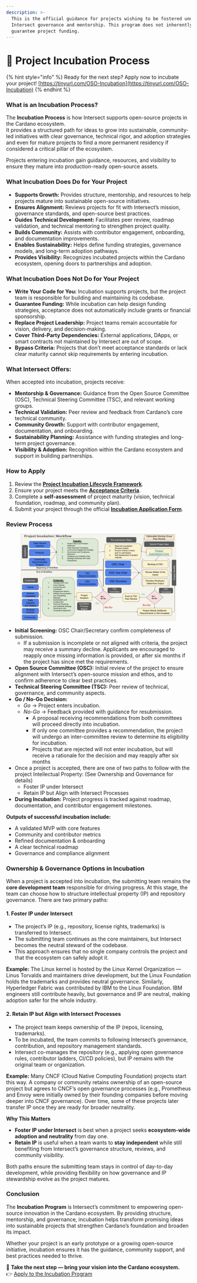 ```yaml
---
description: >-
  This is the official guidance for projects wishing to be fostered under
  Intersect governance and mentorship. This program does not inherently
  guarantee project funding.
---
```


# 🥳 Project Incubation Process

{% hint style="info" %}
Ready for the next step? Apply now to incubate your project! [https://tinyurl.com/OSO-Incubation](https://tinyurl.com/OSO-Incubation)
{% endhint %}

### What is an Incubation Process?

The **Incubation Process** is how Intersect supports open-source projects in the Cardano ecosystem.\
It provides a structured path for ideas to grow into sustainable, community-led initiatives with clear governance, technical rigor, and adoption strategies and even for mature projects to find a more permanent residency if considered a critical pillar of the ecosystem.

Projects entering incubation gain guidance, resources, and visibility to ensure they mature into production-ready open-source assets.

### What Incubation Does Do for Your Project

* **Supports Growth:** Provides structure, mentorship, and resources to help projects mature into sustainable open-source initiatives.
* **Ensures Alignment:** Reviews projects for fit with Intersect’s mission, governance standards, and open-source best practices.
* **Guides Technical Development:** Facilitates peer review, roadmap validation, and technical mentoring to strengthen project quality.
* **Builds Community:** Assists with contributor engagement, onboarding, and documentation improvements.
* **Enables Sustainability:** Helps define funding strategies, governance models, and long-term adoption pathways.
* **Provides Visibility:** Recognizes incubated projects within the Cardano ecosystem, opening doors to partnerships and adoption.

### What Incubation Does Not Do for Your Project

* **Write Your Code for You:** Incubation supports projects, but the project team is responsible for building and maintaining its codebase.
* **Guarantee Funding:** While incubation can help design funding strategies, acceptance does not automatically include grants or financial sponsorship.
* **Replace Project Leadership:** Project teams remain accountable for vision, delivery, and decision-making.
* **Cover Third-Party Dependencies:** External applications, DApps, or smart contracts not maintained by Intersect are out of scope.
* **Bypass Criteria:** Projects that don’t meet acceptance standards or lack clear maturity cannot skip requirements by entering incubation.

### What Intersect Offers:

When accepted into incubation, projects receive:

* **Mentorship & Governance:** Guidance from the Open Source Committee (OSC), Technical Steering Committee (TSC), and relevant working groups.
* **Technical Validation:** Peer review and feedback from Cardano’s core technical community.
* **Community Growth:** Support with contributor engagement, documentation, and onboarding.
* **Sustainability Planning:** Assistance with funding strategies and long-term project governance.
* **Visibility & Adoption:** Recognition within the Cardano ecosystem and support in building partnerships.

### How to Apply

1. Review the [**Project Incubation Lifecycle Framework**](https://opensourcecommittee.docs.intersectmbo.org/policies/project-incubation-process/project-incubation-lifecycle-framework).
2. Ensure your project meets the [**Acceptance Criteria**](https://opensourcecommittee.docs.intersectmbo.org/policies/project-incubation-process/project-incubation-acceptance-criteria).
3. Complete a **self-assessment** of project maturity (vision, technical foundation, roadmap, and community plan).
4. Submit your project through the official [**Incubation Application Form**](https://forms.clickup.com/9015279944/f/8cnmga8-36715/66ELL3D8626W65USTY).

### Review Process

<figure><img src="../../.gitbook/assets/image (7).png" alt=""><figcaption></figcaption></figure>

* **Initial Screening:** OSC Chair/Secretary confirm completeness of submission.
  * If a submission is incomplete or not aligned with criteria, the project may receive a summary decline. Applicants are encouraged to reapply once missing information is provided, or after six months if the project has since met the requirements.
* **Open Source Committee (OSC):** Initial review of the project to ensure alignment with Intersect’s open-source mission and ethos, and to confirm adherence to clear best practices.
* **Technical Steering Committee (TSC):** Peer review of technical, governance, and community aspects.
* **Go / No-Go Decision:**
  * _Go_ → Project enters incubation.
  * _No-Go_ → Feedback provided with guidance for resubmission.
    * A proposal receiving recommendations from both committees will proceed directly into incubation.
    * If only one committee provides a recommendation, the project will undergo an inter-committee review to determine its eligibility for incubation.
    * Projects that are rejected will not enter incubation, but will receive a rationale for the decision and may reapply after six months
* Once a project is accepted, there are one of two paths to follow with the project Intellectual Property: (See Ownership and Governance for details)
  * Foster IP under Intersect
  * Retain IP but Align with Intersect Processes
* **During Incubation:** Project progress is tracked against roadmap, documentation, and contributor engagement milestones.

**Outputs of successful incubation include:**

* A validated MVP with core features
* Community and contributor metrics
* Refined documentation & onboarding
* A clear technical roadmap
* Governance and compliance alignment

### **Ownership & Governance Options in Incubation**

When a project is accepted into incubation, the submitting team remains the **core development team** responsible for driving progress. At this stage, the team can choose how to structure intellectual property (IP) and repository governance. There are two primary paths:

#### 1. **Foster IP under Intersect**

* The project’s IP (e.g., repository, license rights, trademarks) is transferred to Intersect.
* The submitting team continues as the core maintainers, but Intersect becomes the neutral steward of the codebase.
* This approach ensures that no single company controls the project and that the ecosystem can safely adopt it.

**Example:** The Linux kernel is hosted by the Linux Kernel Organization — Linus Torvalds and maintainers drive development, but the Linux Foundation holds the trademarks and provides neutral governance. Similarly, Hyperledger Fabric was contributed by IBM to the Linux Foundation. IBM engineers still contribute heavily, but governance and IP are neutral, making adoption safer for the whole industry.

#### 2. **Retain IP but Align with Intersect Processes**

* The project team keeps ownership of the IP (repos, licensing, trademarks).
* To be incubated, the team commits to following Intersect’s governance, contribution, and repository management standards.
* Intersect co-manages the repository (e.g., applying open governance rules, contributor ladders, CI/CD policies), but IP remains with the original team or organization.

**Example:** Many CNCF (Cloud Native Computing Foundation) projects start this way. A company or community retains ownership of an open-source project but agrees to CNCF’s open governance processes (e.g., Prometheus and Envoy were initially owned by their founding companies before moving deeper into CNCF governance). Over time, some of these projects later transfer IP once they are ready for broader neutrality.

**Why This Matters**

* **Foster IP under Intersect** is best when a project seeks **ecosystem-wide adoption and neutrality** from day one.
* **Retain IP** is useful when a team wants to **stay independent** while still benefiting from Intersect’s governance structure, reviews, and community visibility.

Both paths ensure the submitting team stays in control of day-to-day development, while providing flexibility on how governance and IP stewardship evolve as the project matures.

### Conclusion

The **Incubation Program** is Intersect’s commitment to empowering open-source innovation in the Cardano ecosystem. By providing structure, mentorship, and governance, incubation helps transform promising ideas into sustainable projects that strengthen Cardano’s foundation and broaden its impact.

Whether your project is an early prototype or a growing open-source initiative, incubation ensures it has the guidance, community support, and best practices needed to thrive.

📌 **Take the next step — bring your vision into the Cardano ecosystem.**\
👉 [Apply to the Incubation Program](https://forms.clickup.com/9015279944/f/8cnmga8-36715/66ELL3D8626W65USTY)



